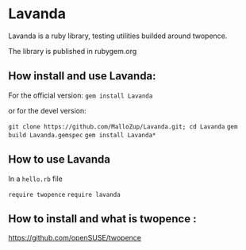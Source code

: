 # Lavanda
Lavanda is a ruby library, testing utilities builded around twopence.

The library is published in rubygem.org


## How install and use Lavanda:

For the official version:
`gem install Lavanda`

or for the devel version: 

`git clone https://github.com/MalloZup/Lavanda.git; cd Lavanda`
`gem build Lavanda.gemspec`
`gem install Lavanda*`

## How to use Lavanda


In  a `hello.rb` file

`require twopence`
`require lavanda`




## How to install and what is twopence :

https://github.com/openSUSE/twopence

